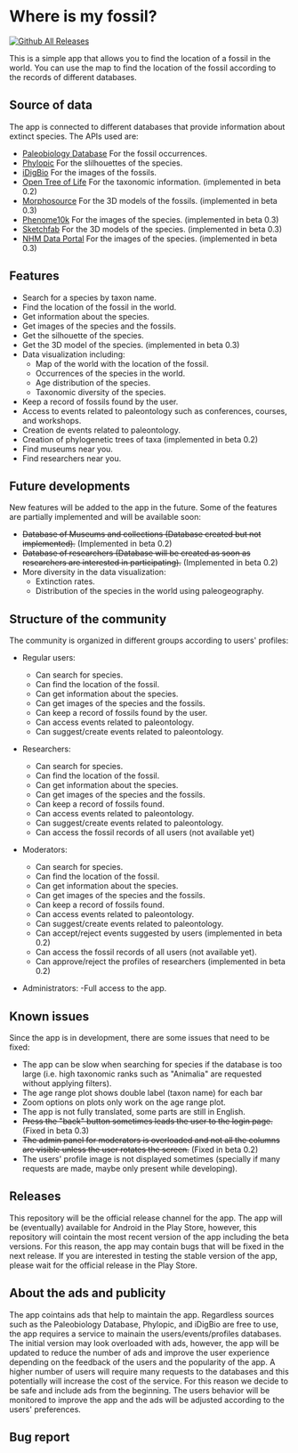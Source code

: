 # Where is my fossil?
[![Github All Releases](https://img.shields.io/github/downloads/MiguelDLM/Where-is-my-fossil/total.svg)]()

This is a simple app that allows you to find the location of a fossil in the world. You can use the map to find the location of the fossil according to the records of different databases.

## Source of data

The app is connected to different databases that provide information about extinct species. The APIs used are:

- [Paleobiology Database](https://paleobiodb.org/) For the fossil occurrences.
- [Phylopic](http://phylopic.org/api/) For the slilhouettes of the species.
- [iDigBio](https://www.idigbio.org/) For the images of the fossils.
- [Open Tree of Life](https://tree.opentreeoflife.org/) For the taxonomic information. (implemented in beta 0.2)
- [Morphosource](https://www.morphosource.org/) For the 3D models of the fossils. (implemented in beta 0.3)
- [Phenome10k](https://phenome10k.org/) For the images of the species. (implemented in beta 0.3)
- [Sketchfab](https://sketchfab.com/) For the 3D models of the species. (implemented in beta 0.3)
- [NHM Data Portal](https://data.nhm.ac.uk/) For the images of the species. (implemented in beta 0.3)

## Features

- Search for a species by taxon name.
- Find the location of the fossil in the world.
- Get information about the species.
- Get images of the species and the fossils.
- Get the silhouette of the species.
- Get the 3D model of the species. (implemented in beta 0.3)
- Data visualization including:
    - Map of the world with the location of the fossil.
    - Occurrences of the species in the world.
    - Age distribution of the species.
    - Taxonomic diversity of the species.
- Keep a record of fossils found by the user.
- Access to events related to paleontology such as conferences, courses, and workshops.
- Creation de events related to paleontology.
- Creation of phylogenetic trees of taxa (implemented in beta 0.2)
- Find museums near you.
- Find researchers near you.

## Future developments

New features will be added to the app in the future. Some of the features are partially implemented and will be available soon:

- ~~Database of Museums and collections (Database created but not implemented).~~ (Implemented in beta 0.2)
- ~~Database of researchers (Database will be created as soon as researchers are interested in participating).~~ (Implemented in beta 0.2)
- More diversity in the data visualization:
    - Extinction rates.
    - Distribution of the species in the world using paleogeography.

## Structure of the community

The community is organized in different groups according to users' profiles:

- Regular users:
    - Can search for species.
    - Can find the location of the fossil.
    - Can get information about the species.
    - Can get images of the species and the fossils.
    - Can keep a record of fossils found by the user.
    - Can access events related to paleontology.
    - Can suggest/create events related to paleontology.

- Researchers:
    - Can search for species.
    - Can find the location of the fossil.
    - Can get information about the species.
    - Can get images of the species and the fossils.
    - Can keep a record of fossils found.
    - Can access events related to paleontology.
    - Can suggest/create events related to paleontology.
    - Can access the fossil records of all users (not available yet)

- Moderators:
    - Can search for species.
    - Can find the location of the fossil.
    - Can get information about the species.
    - Can get images of the species and the fossils.
    - Can keep a record of fossils found.
    - Can access events related to paleontology.
    - Can suggest/create events related to paleontology.
    - Can accept/reject events suggested by users (implemented in beta 0.2)
    - Can access the fossil records of all users (not available yet).
    - Can approve/reject the profiles of researchers (implemented in beta 0.2)

- Administrators:
    -Full access to the app.

## Known issues 

Since the app is in development, there are some issues that need to be fixed:

- The app can be slow when searching for species if the database is too large (i.e. high taxonomic ranks such as "Animalia" are requested without applying filters).
- The age range plot shows double label (taxon name) for each bar 
- Zoom options on plots only work on the age range plot.
- The app is not fully translated, some parts are still in English.
- ~~Press the "back" button sometimes leads the user to the login page.~~ (Fixed in beta 0.3)
- ~~The admin panel for moderators is overloaded and not all the columns are visible unless the user rotates the screen.~~ (Fixed in beta 0.2)
- The users' profile image is not displayed sometimes (specially if many requests are made, maybe only present while developing).

## Releases

This repository will be the official release channel for the app. The app will be (eventually) available for Android in the Play Store, however, this repository will cointain the most recent version of the app including the beta versions. For this reason, the app may contain bugs that will be fixed in the next release. If you are interested in testing the stable version of the app, please wait for the official release in the Play Store.

## About the ads and publicity

The app cointains ads that help to maintain the app. Regardless sources such as the Paleobiology Database, Phylopic, and iDigBio are free to use, the app requires a service to mainain the users/events/profiles databases. The initial version may look overloaded with ads, however, the app will be updated to reduce the number of ads and improve the user experience depending on the feedback of the users and the popularity of the app. A higher number of users will require many requests to the databases and this potentially will increase the cost of the service. For this reason we decide to be safe and include ads from the beginning. The users behavior will be monitored to improve the app and the ads will be adjusted according to the users' preferences.

## Bug report
